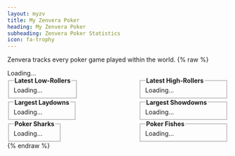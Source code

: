 ```yaml
---
layout: myzv
title: My Zenvera Poker
heading: My Zenvera Poker
subheading: Zenvera Poker Statistics
icon: fa-trophy
---
```

Zenvera tracks every poker game played within the world.
{% raw %}
<div id="poker-status">Loading...</div>
<div style="float: left;">
<fieldset>
<legend><strong>Latest Low-Rollers</strong></legend>
<div id="poker-lowrollers">Loading...</div>
</fieldset>
</div>
<div style="position: relative; margin-left: 300px;">
<fieldset>
<legend><strong>Latest High-Rollers</strong></legend>
<div id="poker-highrollers">Loading...</div>
</fieldset>
</div>
<div style="clear: both;"></div>
<div style="float: left;">
<fieldset>
<legend><strong>Largest Laydowns</strong></legend>
<div id="poker-laydowns">Loading...</div>
</fieldset>
</div>
<div style="position: relative; margin-left: 300px;">
<fieldset>
<legend><strong>Largest Showdowns</strong></legend>
<div id="poker-showdowns">Loading...</div>
</fieldset>
</div>
<div style="clear: both;"></div>
<div style="float: left;">
<fieldset>
<legend><strong>Poker Sharks</strong></legend>
<div id="poker-sharks">Loading...</div>
</fieldset>
</div>
<div style="position: relative; margin-left: 300px;">
<fieldset>
<legend><strong>Poker Fishes</strong></legend>
<div id="poker-fishes">Loading...</div>
</fieldset>
</div>
<script>
var myzv = ('https:' == document.location.protocol ? 'https://myzv.herokuapp.com/' : 'http://my.zenvera.com/');
$.get(myzv+'poker-status.php', function(data) { $('#poker-status').html(data); });
$.get(myzv+'poker-latest-low-rollers.php', function(data) { $('#poker-lowrollers').html(data); });
$.get(myzv+'poker-latest-high-rollers.php', function(data) { $('#poker-highrollers').html(data); });
$.get(myzv+'poker-largest-laydowns.php', function(data) { $('#poker-laydowns').html(data); });
$.get(myzv+'poker-largest-showdowns.php', function(data) { $('#poker-showdowns').html(data); });
$.get(myzv+'poker-sharks.php', function( data ) { $('#poker-sharks').html(data); });
$.get(myzv+'poker-fishes.php', function( data ) { $('#poker-fishes').html(data); });
</script>
{% endraw %}